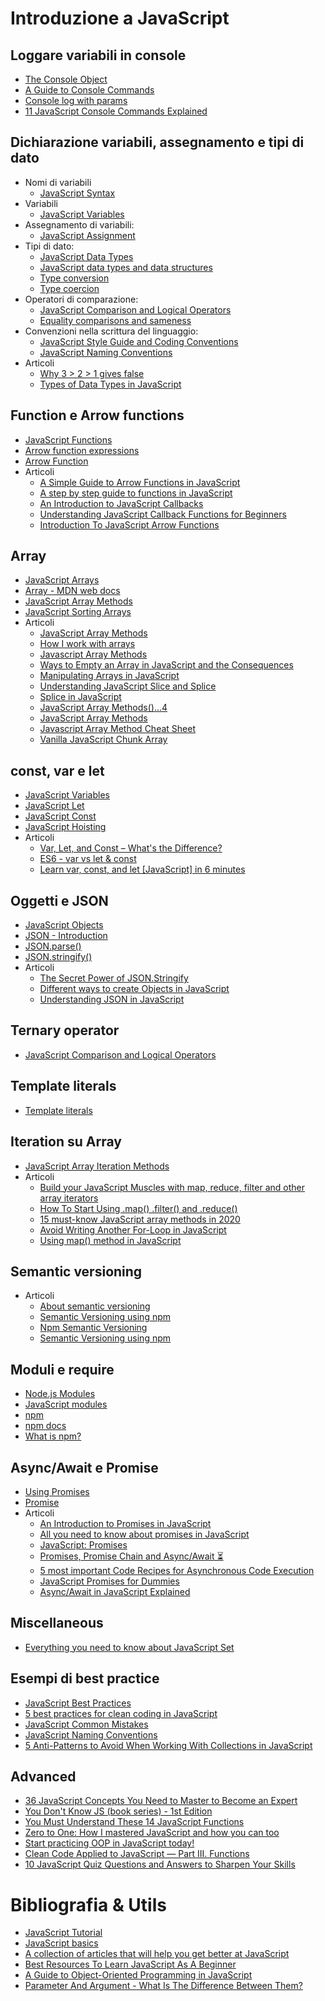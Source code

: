 # Introduzione a JavaScript

## Loggare variabili in console

* [The Console Object](https://www.w3schools.com/Jsref/api_console.asp)
* [A Guide to Console Commands](https://css-tricks.com/a-guide-to-console-commands/)
* [Console log with params](https://h.daily-dev-tips.com/console-log-with-params)
* [11 JavaScript Console Commands Explained](https://josiasdev.best/11-javascript-console-commands-explained)

## Dichiarazione variabili, assegnamento e tipi di dato

* Nomi di variabili
    * [JavaScript Syntax](https://www.w3schools.com/js/js_syntax.asp)
* Variabili
    * [JavaScript Variables](https://www.w3schools.com/js/js_variables.asp)
* Assegnamento di variabili: 
    * [JavaScript Assignment](https://www.w3schools.com/js/js_assignment.asp)
* Tipi di dato: 
    * [JavaScript Data Types](https://www.w3schools.com/js/js_datatypes.asp)
    * [JavaScript data types and data structures](https://developer.mozilla.org/en-US/docs/Web/JavaScript/Data_structures)
    * [Type conversion](https://developer.mozilla.org/en-US/docs/Glossary/Type_conversion)
    * [Type coercion](https://developer.mozilla.org/en-US/docs/Glossary/Type_coercion)
* Operatori di comparazione: 
    * [JavaScript Comparison and Logical Operators](https://www.w3schools.com/js/js_comparisons.asp)
    * [Equality comparisons and sameness](https://developer.mozilla.org/en-US/docs/Web/JavaScript/Equality_comparisons_and_sameness)
* Convenzioni nella scrittura del linguaggio: 
    * [JavaScript Style Guide and Coding Conventions](https://www.w3schools.com/js/js_conventions.asp)
    * [JavaScript Naming Conventions](https://www.robinwieruch.de/javascript-naming-conventions)
* Articoli
    * [Why 3 > 2 > 1 gives false](https://kahdev.hashnode.dev/why-3-greater-2-greater-1-gives-false)
    * [Types of Data Types in JavaScript](https://hikmah94.hashnode.dev/types-of-data-types-in-javascript-ckdd6oiko00ekyss1028gebgu)

## Function e Arrow functions

* [JavaScript Functions](https://www.w3schools.com/js/js_functions.asp)
* [Arrow function expressions](https://developer.mozilla.org/en-US/docs/Web/JavaScript/Reference/Functions/Arrow_functions)
* [Arrow Function
](https://www.w3schools.com/js/js_arrow_function.asp)
* Articoli
    * [A Simple Guide to Arrow Functions in JavaScript](https://lo-victoria.com/a-simple-guide-to-arrow-functions-in-javascript-ckd6kqoaz023am8s15m0u4x5k)
    * [A step by step guide to functions in JavaScript](https://blog.rutikwankhade.dev/a-step-by-step-guide-to-functions-in-javascript-ck988kutu0038css17bxftivd)
    * [An Introduction to JavaScript Callbacks](https://blog.nemotivity.xyz/an-introduction-to-javascript-callbacks-ckdcmybdx03qu66s1eh06a991)
    * [Understanding JavaScript Callback Functions for Beginners](https://lo-victoria.com/understanding-javascript-callback-functions-for-beginners-ckav5w0qj07694us1xik1nstt)
    * [Introduction To JavaScript Arrow Functions](https://yourwonder.hashnode.dev/arrow-functions-cka896kes01zey6s1ndq1gpdt)

## Array

* [JavaScript Arrays](https://www.w3schools.com/js/js_arrays.asp)
* [Array - MDN web docs](https://developer.mozilla.org/en-US/docs/Web/JavaScript/Reference/Global_Objects/Array)
* [JavaScript Array Methods](https://www.w3schools.com/js/js_array_methods.asp)
* [JavaScript Sorting Arrays](https://www.w3schools.com/js/js_array_sort.asp)
* Articoli
    * [JavaScript Array Methods](https://blog.gyenabubakar.dev/javascript-array-methods-ck8z9mfch01jqmys126svpjmg)
    * [How I work with arrays](https://hashnode.com/post/how-i-work-with-arrays-ckbub745k00dwkbs1bdtiakeb)
    * [Javascript Array Methods](https://hashnode.com/post/javascript-array-methods-ckbiq3chr015r0ns11tqglykb)
    * [Ways to Empty an Array in JavaScript and the Consequences](https://blog.greenroots.info/ways-to-empty-an-array-in-javascript-and-the-consequences-cjwt45q9d002h2fs1kz5a77a2)
    * [Manipulating Arrays in JavaScript](https://bolajiayodeji.com/manipulating-arrays-in-javascript-cjvuuty3500354js1sba6z6yr)
    * [Understanding JavaScript Slice and Splice](https://babysteps.hashnode.dev/understanding-javascript-slice-and-splice-ckd8vl17x00bpqus1cysu10qy)
    * [Splice in JavaScript](https://suprabhasupi.hashnode.dev/splice-in-javascript)
    * [JavaScript Array Methods()...4](https://amantyagi.hashnode.dev/javascript-array-methods4)
    * [JavaScript Array Methods](https://gyen.hashnode.dev/javascript-array-methods-ck8z9mfch01jqmys126svpjmg)
    * [Javascript Array Method Cheat Sheet](https://code4ever.com/javascript-array-method-cheat-sheet/)
    * [Vanilla JavaScript Chunk Array](https://hashnode.com/post/vanilla-javascript-chunk-array-ckaqemftt03y24us1b7pn7b7q)
## const, var e let

* [JavaScript Variables](https://www.w3schools.com/js/js_variables.asp)
* [JavaScript Let](https://www.w3schools.com/js/js_let.asp)
* [JavaScript Const](https://www.w3schools.com/js/js_const.asp)
* [JavaScript Hoisting](https://www.w3schools.com/js/js_hoisting.asp)
* Articoli
    * [Var, Let, and Const – What's the Difference?](https://www.freecodecamp.org/news/var-let-and-const-whats-the-difference/)
    * [ES6 - var vs let & const](https://blog.skay.dev/es6-var-vs-let-and-const-ckecjlmq700rs9as17u813cxk)
    * [Learn var, const, and let [JavaScript] in 6 minutes](https://sarveshkadam.tech/learn-var-const-and-let-javascript-in-6-minutes)

## Oggetti e JSON

* [JavaScript Objects](https://www.w3schools.com/js/js_object_definition.asp)
* [JSON - Introduction](https://www.w3schools.com/js/js_json_intro.asp)
* [JSON.parse()](https://www.w3schools.com/js/js_json_parse.asp)
* [JSON.stringify()](https://www.w3schools.com/js/js_json_stringify.asp)
* Articoli
    * [The Secret Power of JSON.Stringify](https://medium.com/better-programming/the-secret-power-of-json-stringify-f5aad9370ad)
    * [Different ways to create Objects in JavaScript](https://blog.pankaj.pro/different-ways-to-create-objects-in-javascript-ck66i6wqp03ip89s1uw155rb7)
    * [Understanding JSON in JavaScript](https://medium.com/@timothyrobards/understanding-json-in-javascript-5098876d0915)

## Ternary operator

* [JavaScript Comparison and Logical Operators](https://www.w3schools.com/js/js_comparisons.asp)

## Template literals

* [Template literals](https://developer.mozilla.org/en-US/docs/Web/JavaScript/Reference/Template_literals)

## Iteration su Array

* [JavaScript Array Iteration Methods](https://www.w3schools.com/JS/js_array_iteration.asp)
* Articoli
    * [Build your JavaScript Muscles with map, reduce, filter and other array iterators](https://blog.greenroots.info/build-your-javascript-muscles-with-map-reduce-filter-and-other-array-iterators-cjyo22miw000xzss1ydfqveib)
    * [How To Start Using .map() .filter() and .reduce()](https://medium.com/better-programming/how-to-start-using-map-filter-and-reduce-e01edba0d81)
    * [15 must-know JavaScript array methods in 2020](https://hashnode.com/post/15-must-know-javascript-array-methods-in-2020-ck5cc0zqm01b9qps1dpig0mtv)
    * [Avoid Writing Another For-Loop in JavaScript](https://medium.com/better-programming/never-write-another-for-loop-in-javascript-9db11afa6445)
    * [Using map() method in JavaScript](https://victorcodes.hashnode.dev/using-map-method-in-javascript)

## Semantic versioning

* Articoli
    * [About semantic versioning](https://docs.npmjs.com/about-semantic-versioning)
    * [Semantic Versioning using npm](https://nodejs.dev/learn/semantic-versioning-using-npm)
    * [Npm Semantic Versioning](https://www.javascripttutorial.net/nodejs-tutorial/npm-semantic-versioning/)
    * [Semantic Versioning using npm](https://flaviocopes.com/npm-semantic-versioning/)

## Moduli e require

* [Node.js Modules](https://www.w3schools.com/nodejs/nodejs_modules.asp)
* [JavaScript modules](https://developer.mozilla.org/en-US/docs/Web/JavaScript/Guide/Modules)
* [npm](https://www.npmjs.com/)
* [npm docs](https://docs.npmjs.com/about-npm/)
* [What is npm?](https://www.w3schools.com/whatis/whatis_npm.asp)

## Async/Await e Promise

* [Using Promises](https://developer.mozilla.org/en-US/docs/Web/JavaScript/Guide/Using_promises)
* [Promise](https://javascript.info/promise-basics)
* Articoli
    * [An Introduction to Promises in JavaScript](https://medium.com/better-programming/an-introduction-to-promises-in-javascript-a29bfdad4643)
    * [All you need to know about promises in JavaScript](https://admerox.hashnode.dev/all-you-need-to-know-about-promises-in-javascript-ckdj4hgsz01dgzzs1fo9ph9sq)
    * [JavaScript: Promises](https://blog.gyenabubakar.dev/javascript-promises-ck2arq86l00nt3ns1s5xtia35)
    * [Promises, Promise Chain and Async/Await ⏳](https://hashnode.com/post/promises-promise-chain-and-asyncawait-hourglass-with-flowing-sand-cjsmf41pz004nzts12balynb2)
    * [5 most important Code Recipes for Asynchronous Code Execution](https://hashnode.com/post/5-most-important-code-recipes-for-asynchronous-code-execution-cjsw5i2ce0007los1haaqla7b)
    * [JavaScript Promises for Dummies](https://scotch.io/tutorials/javascript-promises-for-dummies)
    * [Async/Await in JavaScript Explained](https://blog.skay.dev/asyncawait-in-javascript-explained)

## Miscellaneous

* [Everything you need to know about JavaScript Set](https://blog.greenroots.info/everything-you-need-to-know-about-javascript-set-ckfgkprkg01pw8as1epsycua8)

## Esempi di best practice

* [JavaScript Best Practices](https://www.w3schools.com/js/js_best_practices.asp)
* [5 best practices for clean coding in JavaScript](https://deepaksisodiya.hashnode.dev/5-best-practices-for-clean-coding-in-javascript-ckewx32f801e7ggs1ddys9m3f)
* [JavaScript Common Mistakes](https://www.w3schools.com/js/js_mistakes.asp)
* [JavaScript Naming Conventions](https://www.robinwieruch.de/javascript-naming-conventions)
* [5 Anti-Patterns to Avoid When Working With Collections in JavaScript](https://medium.com/better-programming/5-anti-patterns-to-avoid-when-working-with-collections-in-javascript-4e3bbd0a75d3)

## Advanced

* [36 JavaScript Concepts You Need to Master to Become an Expert](https://medium.com/better-programming/36-javascript-concepts-you-need-to-master-to-become-an-expert-c6630ac41bf4)
* [You Don't Know JS (book series) - 1st Edition](https://github.com/getify/You-Dont-Know-JS/blob/1st-ed/README.md)
* [You Must Understand These 14 JavaScript Functions](https://medium.com/javascript-in-plain-english/you-must-understand-these-14-javasript-functions-1f4fa1c620e2)
* [Zero to One: How I mastered JavaScript and how you can too](https://hashnode.com/post/zero-to-one-how-i-mastered-javascript-and-how-you-can-too-ciuwmrw9j00r50q539clhhdj7)
* [Start practicing OOP in JavaScript today!](https://blogdolipe.com.br/start-practicing-oop-in-javascript-today)
* [Clean Code Applied to JavaScript — Part III. Functions](https://carlillo.hashnode.dev/clean-code-applied-to-javascript-part-iii-functions-ck4329jc80146u3s198tuokgm)
* [10 JavaScript Quiz Questions and Answers to Sharpen Your Skills](https://dev.to/nas5w/10-javascript-quiz-questions-and-answers-to-sharpen-your-skills-255m)

# Bibliografia & Utils

* [JavaScript Tutorial](https://www.w3schools.com/js/default.asp)
* [JavaScript basics](https://developer.mozilla.org/en-US/docs/Learn/Getting_started_with_the_web/JavaScript_basics)
* [A collection of articles that will help you get better at JavaScript](https://github.com/didicodes/javascript-dev-bookmarks)
* [Best Resources To Learn JavaScript As A Beginner](https://pit.hashnode.dev/best-resources-to-learn-javascript-as-a-beginner-ckdr7cmma04ehl9s1dq85cr4i)
* [A Guide to Object-Oriented Programming in JavaScript](https://medium.com/better-programming/object-oriented-programming-in-javascript-b3bda28d3e81)
* [Parameter And Argument - What Is The Difference Between Them?](https://catalins.tech/parameter-and-argument-what-is-the-difference-between-them)